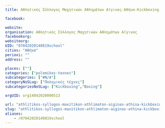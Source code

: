 ```yaml
---
title: Αθλητικός Σύλλογος Μαχητικών Αθλημάτων Αίγινας-Αθήνα-Kickboxing,Boxing

facebook:

website:
organisation: Αθλητικός Σύλλογος Μαχητικών Αθλημάτων Αίγινας
facebookorg:
websiteorg:
UID: "07042020140819school"
cities: "Αθήνα"
perioxi: ""
address: ""

places: [""]
categories: ["polemikes-texnes"]
subcategories: ["#N/A"]
categoryNoSLug: ["Πολεμικές τέχνες"]
subcategoriesNoSLug: ["Kickboxing","Boxing"]

orgUID: org14042020000513

url: "athlitikos-syllogos-maxitikon-athlimaton-aiginas-athina-kickboxing-boxing/athina//"
slug: "athlitikos-syllogos-maxitikon-athlimaton-aiginas-athina-kickboxing-boxing"
aliases:
    - /07042020140819school
---
```





